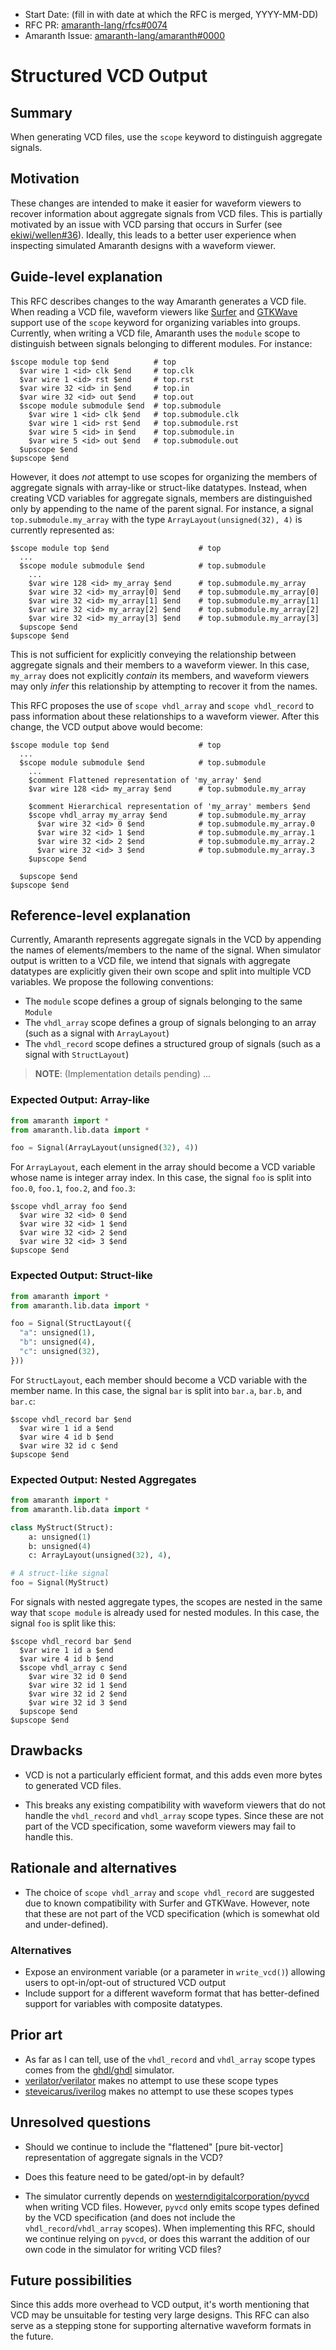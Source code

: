 - Start Date: (fill in with date at which the RFC is merged, YYYY-MM-DD)
- RFC PR: [amaranth-lang/rfcs#0074](https://github.com/amaranth-lang/rfcs/pull/0074)
- Amaranth Issue: [amaranth-lang/amaranth#0000](https://github.com/amaranth-lang/amaranth/issues/0000)

# Structured VCD Output

## Summary
[summary]: #summary

When generating VCD files, use the `scope` keyword to distinguish aggregate signals.

## Motivation
[motivation]: #motivation

These changes are intended to make it easier for waveform viewers to recover information about aggregate signals from VCD files.
This is partially motivated by an issue with VCD parsing that occurs in Surfer (see [ekiwi/wellen#36](https://github.com/ekiwi/wellen/issues/36)).
Ideally, this leads to a better user experience when inspecting simulated Amaranth designs with a waveform viewer.

## Guide-level explanation
[guide-level-explanation]: #guide-level-explanation

This RFC describes changes to the way Amaranth generates a VCD file.
When reading a VCD file, waveform viewers like [Surfer](https://surfer-project.org/) and [GTKWave](https://gtkwave.sourceforge.net/) support use of the `scope` keyword for organizing variables into groups.
Currently, when writing a VCD file, Amaranth uses the `module` scope to distinguish between signals belonging to different modules.
For instance:

```
$scope module top $end          # top
  $var wire 1 <id> clk $end     # top.clk
  $var wire 1 <id> rst $end     # top.rst
  $var wire 32 <id> in $end     # top.in
  $var wire 32 <id> out $end    # top.out
  $scope module submodule $end  # top.submodule
    $var wire 1 <id> clk $end   # top.submodule.clk
    $var wire 1 <id> rst $end   # top.submodule.rst
    $var wire 5 <id> in $end    # top.submodule.in
    $var wire 5 <id> out $end   # top.submodule.out
  $upscope $end
$upscope $end
```

However, it does *not* attempt to use scopes for organizing the members of aggregate signals with array-like or struct-like datatypes.
Instead, when creating VCD variables for aggregate signals, members are distinguished only by appending to the name of the parent signal.
For instance, a signal `top.submodule.my_array` with the type `ArrayLayout(unsigned(32), 4)` is currently represented as:

```
$scope module top $end                    # top
  ...
  $scope module submodule $end            # top.submodule
    ...
    $var wire 128 <id> my_array $end      # top.submodule.my_array
    $var wire 32 <id> my_array[0] $end    # top.submodule.my_array[0]
    $var wire 32 <id> my_array[1] $end    # top.submodule.my_array[1]
    $var wire 32 <id> my_array[2] $end    # top.submodule.my_array[2]
    $var wire 32 <id> my_array[3] $end    # top.submodule.my_array[3]
  $upscope $end
$upscope $end
```

This is not sufficient for explicitly conveying the relationship between aggregate signals and their members to a waveform viewer.
In this case, `my_array` does not explicitly *contain* its members, and waveform viewers may only *infer* this relationship by attempting to recover it from the names.

This RFC proposes the use of `scope vhdl_array` and `scope vhdl_record` to pass information about these relationships to a waveform viewer.
After this change, the VCD output above would become:

```
$scope module top $end                    # top
  ...
  $scope module submodule $end            # top.submodule
    ...
    $comment Flattened representation of 'my_array' $end
    $var wire 128 <id> my_array $end      # top.submodule.my_array

    $comment Hierarchical representation of 'my_array' members $end
    $scope vhdl_array my_array $end       # top.submodule.my_array
      $var wire 32 <id> 0 $end            # top.submodule.my_array.0
      $var wire 32 <id> 1 $end            # top.submodule.my_array.1
      $var wire 32 <id> 2 $end            # top.submodule.my_array.2
      $var wire 32 <id> 3 $end            # top.submodule.my_array.3
    $upscope $end

  $upscope $end
$upscope $end
```

## Reference-level explanation
[reference-level-explanation]: #reference-level-explanation

Currently, Amaranth represents aggregate signals in the VCD by appending the names of elements/members to the name of the signal.
When simulator output is written to a VCD file, we intend that signals with aggregate datatypes are explicitly given their own scope and split into multiple VCD variables.
We propose the following conventions:

- The `module` scope defines a group of signals belonging to the same `Module`
- The `vhdl_array` scope defines a group of signals belonging to an array (such as a signal with `ArrayLayout`)
- The `vhdl_record` scope defines a structured group of signals (such as a signal with `StructLayout`)

> **NOTE**: (Implementation details pending)
> ...


### Expected Output: Array-like

```python
from amaranth import *
from amaranth.lib.data import *

foo = Signal(ArrayLayout(unsigned(32), 4))
```

For `ArrayLayout`, each element in the array should become a VCD variable whose name is integer array index.
In this case, the signal `foo` is split into `foo.0`, `foo.1`, `foo.2`, and `foo.3`:

```
$scope vhdl_array foo $end
  $var wire 32 <id> 0 $end
  $var wire 32 <id> 1 $end
  $var wire 32 <id> 2 $end
  $var wire 32 <id> 3 $end
$upscope $end
```

### Expected Output: Struct-like

```python
from amaranth import *
from amaranth.lib.data import *

foo = Signal(StructLayout({
  "a": unsigned(1),
  "b": unsigned(4),
  "c": unsigned(32),
}))
```

For `StructLayout`, each member should become a VCD variable with the member name.
In this case, the signal `bar` is split into `bar.a`, `bar.b`, and `bar.c`:

```
$scope vhdl_record bar $end
  $var wire 1 id a $end
  $var wire 4 id b $end
  $var wire 32 id c $end
$upscope $end
```

### Expected Output: Nested Aggregates

```python
from amaranth import *
from amaranth.lib.data import *

class MyStruct(Struct):
    a: unsigned(1)
    b: unsigned(4)
    c: ArrayLayout(unsigned(32), 4),

# A struct-like signal
foo = Signal(MyStruct)

```

For signals with nested aggregate types, the scopes are nested in the same way that `scope module` is already used for nested modules.
In this case, the signal `foo` is split like this:

```
$scope vhdl_record bar $end
  $var wire 1 id a $end
  $var wire 4 id b $end
  $scope vhdl_array c $end
    $var wire 32 id 0 $end
    $var wire 32 id 1 $end
    $var wire 32 id 2 $end
    $var wire 32 id 3 $end
  $upscope $end
$upscope $end
```

## Drawbacks
[drawbacks]: #drawbacks

- VCD is not a particularly efficient format, and this adds even more bytes to generated VCD files.

- This breaks any existing compatibility with waveform viewers that do not handle the `vhdl_record` and `vhdl_array` scope types.
  Since these are not part of the VCD specification, some waveform viewers may fail to handle this.

## Rationale and alternatives
[rationale-and-alternatives]: #rationale-and-alternatives

- The choice of `scope vhdl_array` and `scope vhdl_record` are suggested due to known compatibility with Surfer and GTKWave.
  However, note that these are not part of the VCD specification (which is somewhat old and under-defined).

### Alternatives

- Expose an environment variable (or a parameter in `write_vcd()`) allowing users to opt-in/opt-out of structured VCD output
- Include support for a different waveform format that has better-defined support for variables with composite datatypes.

## Prior art
[prior-art]: #prior-art

- As far as I can tell, use of the `vhdl_record` and `vhdl_array` scope types comes from the [ghdl/ghdl](https://github.com/ghdl/ghdl) simulator.
- [verilator/verilator](https://github.com/verilator/verilator) makes no attempt to use these scope types
- [steveicarus/iverilog](https://github.com/steveicarus/iverilog) makes no attempt to use these scopes types

## Unresolved questions
[unresolved-questions]: #unresolved-questions

- Should we continue to include the "flattened" [pure bit-vector] representation of aggregate signals in the VCD?
- Does this feature need to be gated/opt-in by default?

- The simulator currently depends on [westerndigitalcorporation/pyvcd](https://github.com/westerndigitalcorporation/pyvcd) when writing VCD files.
  However, `pyvcd` only emits scope types defined by the VCD specification (and does not include the `vhdl_record`/`vhdl_array` scopes).
  When implementing this RFC, should we continue relying on `pyvcd`, or does this warrant the addition of our own code in the simulator for writing VCD files?

## Future possibilities
[future-possibilities]: #future-possibilities

Since this adds more overhead to VCD output, it's worth mentioning that VCD may be unsuitable for testing very large designs.
This RFC can also serve as a stepping stone for supporting alternative waveform formats in the future.

